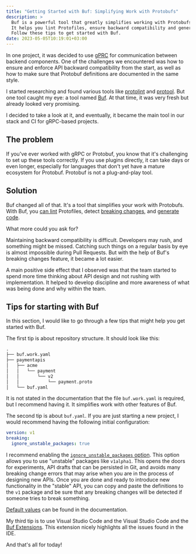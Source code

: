 ```yaml
---
title: "Getting Started with Buf: Simplifying Work with Protobufs"
description: >
  Buf is a powerful tool that greatly simplifies working with Protobufs.
  It helps you lint Protofiles, ensure backward compatibility and generate code.
  Follow these tips to get started with Buf.
date: 2023-05-05T10:19:01+03:00
---
```


In one project, it was decided to use [gPRC](https://grpc.io)  for communication between backend components.
One of the challenges we encountered was how to ensure and enforce API backward compatibility from the start, as well as how to make sure that Protobuf definitions are documented in the same style.

I started researching and found various tools like [protolint](https://github.com/yoheimuta/protolint) and [protool](https://github.com/uber/prototool).
But one tool caught my eye: a tool named [Buf](https://buf.build/product/cli/).
At that time, it was very fresh but already looked very promising.

I decided to take a look at it, and eventually, it became the main tool in our stack and CI for gRPC-based projects.

## The problem

If you've ever worked with gRPC or Protobuf, you know that it's challenging to set up these tools correctly.
If you use plugins directly, it can take days or even longer, especially for languages that don't yet have a mature ecosystem for Protobuf.
Protobuf is not a plug-and-play tool.

## Solution

Buf changed all of that.
It's a tool that simplifies your work with Protobufs.
With Buf, you [can lint](https://buf.build/docs/tutorials/getting-started-with-buf-cli/#lint-your-api) Protofiles, detect [breaking changes](https://buf.build/docs/tutorials/getting-started-with-buf-cli/#detect-breaking-changes), and [generate code](https://buf.build/docs/tutorials/getting-started-with-buf-cli/#generate-code).

What more could you ask for?

Maintaining backward compatibility is difficult.
Developers may rush, and something might be missed.
Catching such things on a regular basis by eye is almost impossible during Pull Requests.
But with the help of Buf's breaking changes feature, it became a lot easier.

A main positive side effect that I observed was that the team started to spend more time thinking about API design and not rushing with implementation.
It helped to develop discipline and more awareness of what was being done and why within the team.

## Tips for starting with Buf

In this section, I would like to go through a few tips that might help you get started with Buf.

The first tip is about repository structure.
It should look like this:

```txt
.
├── buf.work.yaml
├── paymentapis
│   ├── acme
│   │   └── payment
│   │       └── v2
│   │           └── payment.proto
│   └── buf.yaml
```

It is not stated in the documentation that the file `buf.work.yaml` is required, but I recommend having it.
It simplifies work with other features of Buf.

The second tip is about `buf.yaml`.
If you are just starting a new project, I would recommend having the following initial configuration:

```yaml
version: v1
breaking:
  ignore_unstable_packages: true
```

I recommend enabling the [`ignore_unstable_packages` option](https://buf.build/docs/configuration/v1/buf-yaml/#ignore_unstable_packages).
This option allows you to use "unstable" packages like `v1alpha1`.
This opens the doors for experiments, API drafts that can be persisted in Git, and avoids many breaking change errors that may arise when you are in the process of designing new APIs.
Once you are done and ready to introduce new functionality in the "stable" API, you can copy and paste the definitions to the `v1` package and be sure that any breaking changes will be detected if someone tries to break something.

[Default values](https://buf.build/docs/configuration/v1/buf-yaml/#default-values) can be found in the documentation.

My third tip is to use Visual Studio Code and the Visual Studio Code and the [Buf Extensions](https://marketplace.visualstudio.com/items?itemName=bufbuild.vscode-buf).
This extension nicely highlights all the issues found in the IDE.

And that's all for today!
